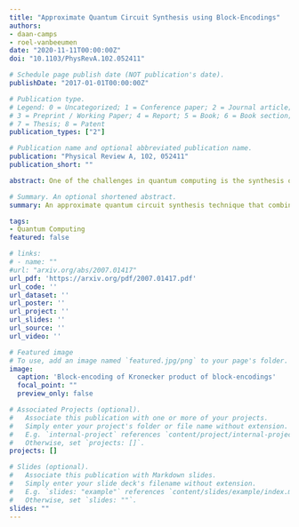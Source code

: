 ```yaml
---
title: "Approximate Quantum Circuit Synthesis using Block-Encodings"
authors:
- daan-camps
- roel-vanbeeumen
date: "2020-11-11T00:00:00Z"
doi: "10.1103/PhysRevA.102.052411"

# Schedule page publish date (NOT publication's date).
publishDate: "2017-01-01T00:00:00Z"

# Publication type.
# Legend: 0 = Uncategorized; 1 = Conference paper; 2 = Journal article;
# 3 = Preprint / Working Paper; 4 = Report; 5 = Book; 6 = Book section;
# 7 = Thesis; 8 = Patent
publication_types: ["2"]

# Publication name and optional abbreviated publication name.
publication: "Physical Review A, 102, 052411"
publication_short: ""

abstract: One of the challenges in quantum computing is the synthesis of unitary operators into quantum circuits with polylogarithmic gate complexity. Exact synthesis of generic unitaries requires an exponential number of gates in general. We propose a novel approximate quantum circuit synthesis technique by relaxing the unitary constraints and interchanging them for ancilla qubits via block encodings. This approach combines smaller block encodings, which are easier to synthesize, into quantum circuits for larger operators. Due to the use of block encodings, our technique is not limited to unitary operators and can be applied for the synthesis of arbitrary operators. We show that operators which can be approximated by a canonical polyadic expression with a polylogarithmic number of terms can be synthesized with polylogarithmic gate complexity with respect to the matrix dimension.

# Summary. An optional shortened abstract.
summary: An approximate quantum circuit synthesis technique that combines circuits for smaller matrices into quantum circuits of larger operators.

tags:
- Quantum Computing
featured: false

# links:
# - name: ""
#url: "arxiv.org/abs/2007.01417"
url_pdf: 'https://arxiv.org/pdf/2007.01417.pdf'
url_code: ''
url_dataset: ''
url_poster: ''
url_project: ''
url_slides: ''
url_source: ''
url_video: ''

# Featured image
# To use, add an image named `featured.jpg/png` to your page's folder. 
image:
  caption: 'Block-encoding of Kronecker product of block-encodings'
  focal_point: ""
  preview_only: false

# Associated Projects (optional).
#   Associate this publication with one or more of your projects.
#   Simply enter your project's folder or file name without extension.
#   E.g. `internal-project` references `content/project/internal-project/index.md`.
#   Otherwise, set `projects: []`.
projects: []

# Slides (optional).
#   Associate this publication with Markdown slides.
#   Simply enter your slide deck's filename without extension.
#   E.g. `slides: "example"` references `content/slides/example/index.md`.
#   Otherwise, set `slides: ""`.
slides: ""
---
```

